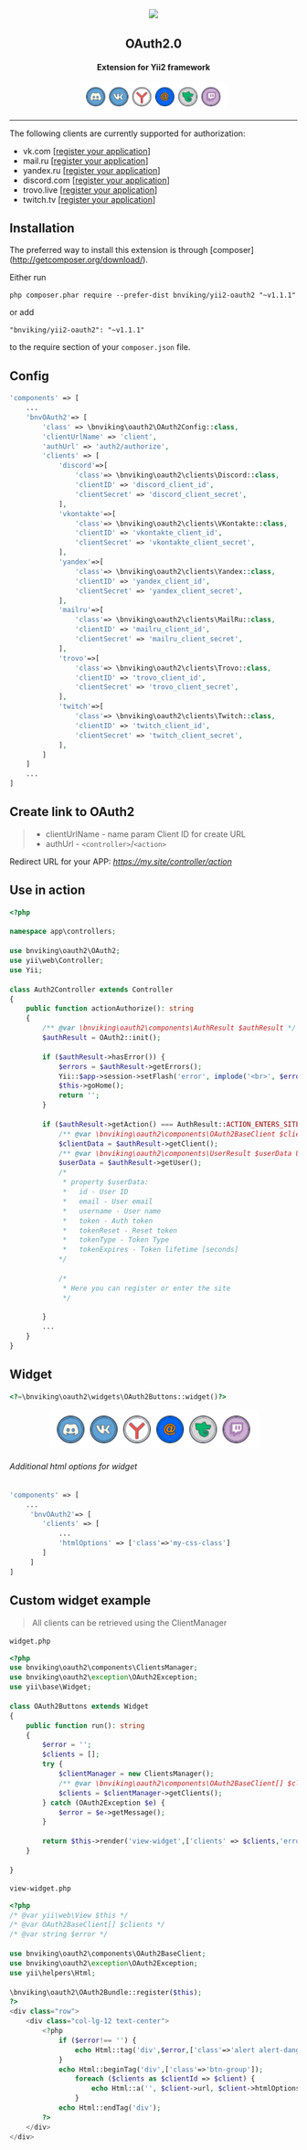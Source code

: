 <p align="center">
    <a href="https://bnv.one" target="_blank">
        <img src="https://avatars.githubusercontent.com/u/12669446?s=400&u=d883b62c0adcae00380135155c820b5d928224dc&v=4" height="100px">
    </a>
    <h2 align="center">OAuth2.0</h1>
    <h4 align="center">Extension for Yii2 framework</h3>
    <p align="center">
        <img src="./widget.png" alt="Widget OAuth2.0" height="48">
    </p>
</p>
<hr>

The following clients are currently supported for authorization:

 * vk.com [[register your application](https://vk.com/apps?act=manage)]
 * mail.ru [[register your application](https://o2.mail.ru/app/)]
 * yandex.ru [[register your application](https://oauth.yandex.ru/)]
 * discord.com [[register your application](https://discord.com/developers/applications)]
 * trovo.live [[register your application](https://developer.trovo.live/)]
 * twitch.tv [[register your application](https://dev.twitch.tv/console)]

Installation
------------

The preferred way to install this extension is through [composer] (http://getcomposer.org/download/).

Either run

```
php composer.phar require --prefer-dist bnviking/yii2-oauth2 "~v1.1.1"
```

or add

```
"bnviking/yii2-oauth2": "~v1.1.1"
```

to the require section of your `composer.json` file.

Config
-----

```php
'components' => [
    ...
    'bnvOAuth2'=> [
        'class' => \bnviking\oauth2\OAuth2Config::class,
        'clientUrlName' => 'client',
        'authUrl' => 'auth2/authorize', 
        'clients' => [
            'discord'=>[
                'class'=> \bnviking\oauth2\clients\Discord::class,
                'clientID' => 'discord_client_id',
                'clientSecret' => 'discord_client_secret',
            ],
            'vkontakte'=>[
                'class'=> \bnviking\oauth2\clients\VKontakte::class,
                'clientID' => 'vkontakte_client_id',
                'clientSecret' => 'vkontakte_client_secret',
            ],
            'yandex'=>[
                'class'=> \bnviking\oauth2\clients\Yandex::class,
                'clientID' => 'yandex_client_id',
                'clientSecret' => 'yandex_client_secret',
            ],
            'mailru'=>[
                'class'=> \bnviking\oauth2\clients\MailRu::class,
                'clientID' => 'mailru_client_id',
                'clientSecret' => 'mailru_client_secret',
            ],
            'trovo'=>[
                'class'=> \bnviking\oauth2\clients\Trovo::class,
                'clientID' => 'trovo_client_id',
                'clientSecret' => 'trovo_client_secret',
            ],
            'twitch'=>[
                'class'=> \bnviking\oauth2\clients\Twitch::class,
                'clientID' => 'twitch_client_id',
                'clientSecret' => 'twitch_client_secret',
            ],
        ]
    ]
    ...
]

```

Create link to OAuth2
---------------------
> * clientUrlName - name param Client ID for create URL
> * authUrl - `<controller>`/`<action>`
>
Redirect URL for your APP: _https://my.site/controller/action_

Use in action
-------------

```php
<?php

namespace app\controllers;

use bnviking\oauth2\OAuth2;
use yii\web\Controller;
use Yii;

class Auth2Controller extends Controller
{
    public function actionAuthorize(): string
    {
        /** @var \bnviking\oauth2\components\AuthResult $authResult */
        $authResult = OAuth2::init();

        if ($authResult->hasError()) {
            $errors = $authResult->getErrors();
            Yii::$app->session->setFlash('error', implode('<br>', $errors));
            $this->goHome();
            return '';
        }

        if ($authResult->getAction() === AuthResult::ACTION_ENTERS_SITE) {
            /** @var \bnviking\oauth2\components\OAuth2BaseClient $clientData Auth client data */
            $clientData = $authResult->getClient();
            /** @var \bnviking\oauth2\components\UserResult $userData User data */
            $userData = $authResult->getUser();
            /*
             * property $userData:
             *   id - User ID
             *   email - User email
             *   username - User name
             *   token - Auth token
             *   tokenReset - Reset token
             *   tokenType - Token Type
             *   tokenExpires - Token lifetime [seconds]
            */

            /*
             * Here you can register or enter the site
             */

        }
        ...
    }
}

```

Widget
------

```php
<?=\bnviking\oauth2\widgets\OAuth2Buttons::widget()?>
```

<p align="center">
    <img src="./widget.png" alt="Widget OAuth2.0 example">
</p>

###### Additional html options for widget

```php
'components' => [
    ...
     'bnvOAuth2'=> [
        'clients' => [
            ...
            'htmlOptions' => ['class'=>'my-css-class']
        ]
     ]
]
```

Custom widget example
---------------------
>All clients can be retrieved using the ClientManager
>

`widget.php`

```php
<?php
use bnviking\oauth2\components\ClientsManager;
use bnviking\oauth2\exception\OAuth2Exception;
use yii\base\Widget;

class OAuth2Buttons extends Widget
{
    public function run(): string
    {
        $error = '';
        $clients = [];
        try {
            $clientManager = new ClientsManager();
            /** @var \bnviking\oauth2\components\OAuth2BaseClient[] $clients Auth client data */
            $clients = $clientManager->getClients();
        } catch (OAuth2Exception $e) {
            $error = $e->getMessage();
        }

        return $this->render('view-widget',['clients' => $clients,'error' => $error]);
    }

}
```

`view-widget.php`

```php
<?php
/* @var yii\web\View $this */
/* @var OAuth2BaseClient[] $clients */
/* @var string $error */

use bnviking\oauth2\components\OAuth2BaseClient;
use bnviking\oauth2\exception\OAuth2Exception;
use yii\helpers\Html;

\bnviking\oauth2\OAuth2Bundle::register($this);
?>
<div class="row">
    <div class="col-lg-12 text-center">
        <?php
            if ($error!== '') {
                echo Html::tag('div',$error,['class'=>'alert alert-danger','role'=>'alert']);
            }
            echo Html::beginTag('div',['class'=>'btn-group']);
                foreach ($clients as $clientId => $client) {
                    echo Html::a('', $client->url, $client->htmlOptions);
                }
            echo Html::endTag('div');
        ?>
    </div>
</div>
```